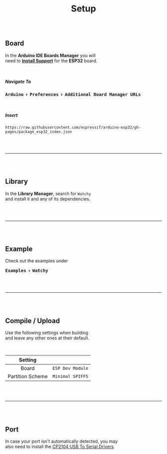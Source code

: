 
<h1 align = 'center'>Setup</h1>

<br>
<br>

## Board

In the **Arduino IDE Boards Manager** you will <br>
need to **[Install Support][ESP32]** for the **ESP32** board.

<br>

##### Navigate To

<kbd>**Arduino**</kbd> **›** <kbd>**Preferences**</kbd> **›** <kbd>**Additional Board Manager URLs**</kbd>

<br>

##### Insert

```
https://raw.githubusercontent.com/espressif/arduino-esp32/gh-pages/package_esp32_index.json
```

<br>
<br>

---

<br>
<br>

## Library

In the **Library Manager**, search for `Watchy` <br>
and install it and any of its dependencies.

<br>
<br>

---

<br>
<br>

## Example

Check out the examples under

<kbd>**Examples**</kbd> **›** <kbd>**Watchy**</kbd>

<br>
<br>

---

<br>
<br>

## Compile / Upload

Use the following settings when building <br>
and leave any other ones at their default.

<br>

Setting |        |
:------:|:------:|
Board            | `ESP Dev Module`
Partition Scheme | `Minimal SPIFFS`

<br>
<br>

---

<br>
<br>

## Port

In case your port isn't automatically detected, you may <br>
also need to install the [CP2104 USB To Serial Drivers][Drivers].

<br>

<!----------------------------------------------------------------------------->

[Drivers]: https://www.silabs.com/products/development-tools/software/usb-to-uart-bridge-vcp-drivers
[ESP32]: https://docs.espressif.com/projects/arduino-esp32/en/latest/installing.html
